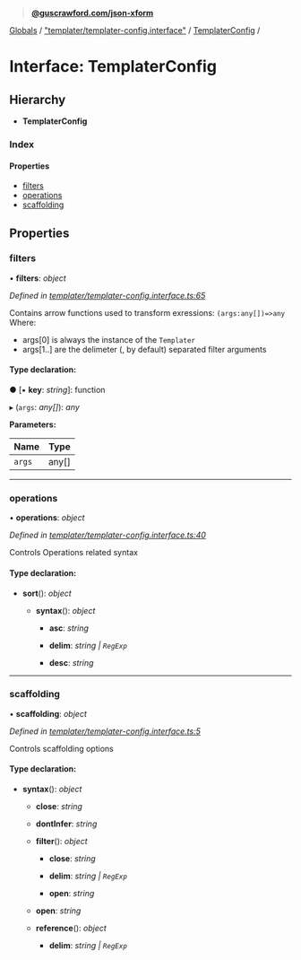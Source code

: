 > **[@guscrawford.com/json-xform](../README.md)**

[Globals](../globals.md) / ["templater/templater-config.interface"](../modules/_templater_templater_config_interface_.md) / [TemplaterConfig](_templater_templater_config_interface_.templaterconfig.md) /

# Interface: TemplaterConfig

## Hierarchy

* **TemplaterConfig**

### Index

#### Properties

* [filters](_templater_templater_config_interface_.templaterconfig.md#filters)
* [operations](_templater_templater_config_interface_.templaterconfig.md#operations)
* [scaffolding](_templater_templater_config_interface_.templaterconfig.md#scaffolding)

## Properties

###  filters

• **filters**: *object*

*Defined in [templater/templater-config.interface.ts:65](https://github.com/guscrawford-com/json-xform/blob/c9d079f/src/templater/templater-config.interface.ts#L65)*

Contains arrow functions used to transform exressions:
`(args:any[])=>any`
Where:
- args[0] is always the instance of the `Templater`
- args[1..] are the delimeter (, by default) separated filter arguments

#### Type declaration:

● \[▪ **key**: *string*\]: function

▸ (`args`: *any[]*): *any*

**Parameters:**

Name | Type |
------ | ------ |
`args` | any[] |

___

###  operations

• **operations**: *object*

*Defined in [templater/templater-config.interface.ts:40](https://github.com/guscrawford-com/json-xform/blob/c9d079f/src/templater/templater-config.interface.ts#L40)*

Controls Operations related syntax

#### Type declaration:

* **sort**(): *object*

  * **syntax**(): *object*

    * **asc**: *string*

    * **delim**: *string | `RegExp`*

    * **desc**: *string*

___

###  scaffolding

• **scaffolding**: *object*

*Defined in [templater/templater-config.interface.ts:5](https://github.com/guscrawford-com/json-xform/blob/c9d079f/src/templater/templater-config.interface.ts#L5)*

Controls scaffolding options

#### Type declaration:

* **syntax**(): *object*

  * **close**: *string*

  * **dontInfer**: *string*

  * **filter**(): *object*

    * **close**: *string*

    * **delim**: *string | `RegExp`*

    * **open**: *string*

  * **open**: *string*

  * **reference**(): *object*

    * **delim**: *string | `RegExp`*